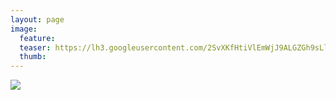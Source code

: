 ```yaml
---
layout: page
image:
  feature:
  teaser: https://lh3.googleusercontent.com/2SvXKfHtiVlEmWjJ9ALGZGh9sLlpQmD4KcqMCorGIaM=w245-h163-no
  thumb:
---
```


![](https://lh3.googleusercontent.com/-A7eJe_M99kHxuZghcEZKdxyZCZzjW0b0pLSpTyq4rI=w800)

